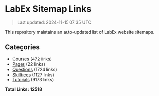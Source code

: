 # LabEx Sitemap Links

> Last updated: 2024-11-15 07:35 UTC

This repository maintains an auto-updated list of LabEx website sitemaps.

## Categories

- [Courses](sitemaps/courses.md) (472 links)
- [Pages](sitemaps/pages.md) (22 links)
- [Questions](sitemaps/questions.md) (1724 links)
- [Skilltrees](sitemaps/skilltrees.md) (1127 links)
- [Tutorials](sitemaps/tutorials.md) (9173 links)

**Total Links: 12518**
